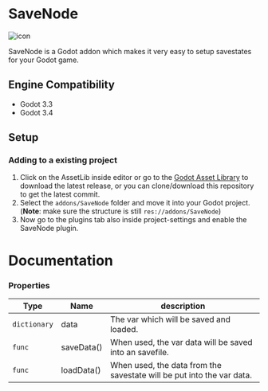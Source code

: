 # SaveNode

![icon](https://user-images.githubusercontent.com/96730892/147491598-49396596-4f0f-4e4e-ba83-aac5eec34682.png)

SaveNode is a Godot addon which makes it very easy to setup savestates for your Godot game.

## Engine Compatibility
* Godot 3.3
* Godot 3.4

## Setup

### Adding to a existing project

1. Click on the AssetLib inside editor or go to the [Godot Asset Library](https://godotengine.org/asset-library/asset/425) to download the latest release, or you can clone/download this repository to get the latest commit.
2. Select the `addons/SaveNode` folder and move it into your Godot project. 
(**Note**: make sure the structure is still `res://addons/SaveNode`)
4. Now go to the plugins tab also inside project-settings and enable the SaveNode plugin.

# Documentation

### Properties
|Type|Name|description|
|----|----|-----------|
|`dictionary`|data|The var which will be saved and loaded.|
|`func`|saveData()|When used, the var data will be saved into an savefile.|
|`func`|loadData()|When used, the data from the savestate will be put into the var data.|
